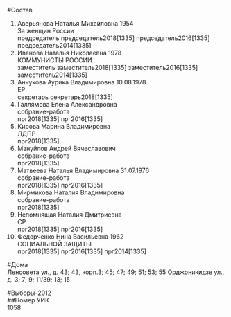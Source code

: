 #Состав  
1. Аверьянова Наталья Михайловна 1954  
    За женщин России  
    председатель председатель2018[1335] председатель2016[1335] председатель2014[1335]  
2. Иванова Наталья Николаевна 1978  
    КОММУНИСТЫ РОССИИ  
    заместитель заместитель2018[1335] заместитель2016[1335] заместитель2014[1335]  
3. Анчукова Аурика Владимировна 10.08.1978  
    ЕР  
    секретарь секретарь2018[1335]  
4. Галлямова Елена Александровна  
    собрание-работа  
    прг2018[1335] прг2016[1335]  
5. Кирова Марина Владимировна  
    ЛДПР  
    прг2018[1335]  
6. Мануйлов Андрей Вячеславович  
    собрание-работа  
    прг2018[1335]  
7. Матвеева Наталья Владимировна 31.07.1976  
    собрание-работа  
    прг2018[1335] прг2016[1335]  
8. Мирмикова Наталия Владимировна  
    собрание-работа  
    прг2018[1335]  
9. Непомнящая Наталия Дмитриевна  
    СР  
    прг2018[1335] прг2016[1335]  
10. Федорченко Нина Васильевна 1962  
    СОЦИАЛЬНОЙ ЗАЩИТЫ  
    прг2018[1335] прг2016[1335] прг2014[1335]  

#Дома  
Ленсовета ул., д. 43; 43, корп.З; 45; 47; 49; 51; 53; 55 Орджоникидзе ул., д. 3; 7; 9; 11/39; 13; 15  
  
#Выборы-2012  
##Номер УИК  
1058  
